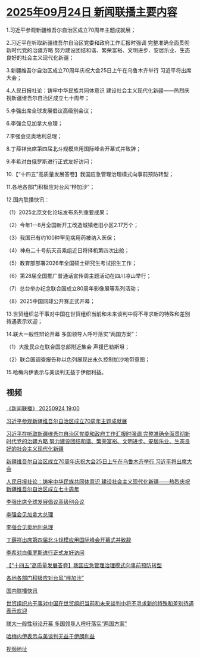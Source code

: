 # [2025年09月24日 新闻联播主要内容](https://tv.cctv.com/lm/xwlb/day/20250924.shtml)

1.习近平参观新疆维吾尔自治区成立70周年主题成就展；

2.习近平在听取新疆维吾尔自治区党委和政府工作汇报时强调 完整准确全面贯彻新时代党的治疆方略 努力建设团结和谐、繁荣富裕、文明进步、安居乐业、生态良好的社会主义现代化新疆；

3.新疆维吾尔自治区成立70周年庆祝大会25日上午在乌鲁木齐举行 习近平将出席大会；

4.人民日报社论：铸牢中华民族共同体意识 建设社会主义现代化新疆——热烈庆祝新疆维吾尔自治区成立七十周年；

5.李强出席全球发展倡议高级别会议；

6.李强会见加拿大总理；

7.李强会见奥地利总理；

8.丁薛祥出席第四届北斗规模应用国际峰会开幕式并致辞；

9.李希对白俄罗斯进行正式友好访问；

10.【“十四五”高质量发展答卷】我国应急管理治理模式向事前预防转型；

11.各地各部门积极应对台风“桦加沙”；

12.国内联播快讯：

（1）2025北京文化论坛发布系列重要成果；

（2）今年1—8月全国新开工改造城镇老旧小区2.17万个；

（3）我国已有约100种罕见病用药被纳入医保；

（4）神舟二十号航天员乘组近日将择机第四次出舱；

（5）教育部部署2026年全国硕士研究生考试招生工作；

（6）第28届全国推广普通话宣传周主题活动在四川凉山举行；

（7）总台举办纪念联合国成立80周年影像展等系列活动；

（8）2025中国网球公开赛正式开幕；

13.世贸组织总干事对中国在世贸组织当前和未来谈判中将不寻求新的特殊和差别待遇表示欢迎；

14.联大一般性辩论开幕 多国领导人呼吁落实“两国方案”：

（1）大批民众在联合国总部附近集会 声援巴勒斯坦；

（2）联合国调查报告称以色列展现出永久控制加沙地带意图；

15.哈梅内伊表示与美谈判无益于伊朗利益。

## 视频

[《新闻联播》 20250924 19:00](https://tv.cctv.com/2025/09/24/VIDE5qh7nHDyEdAC9UHJG0Eu250924.shtml)

[习近平参观新疆维吾尔自治区成立70周年主题成就展](https://tv.cctv.com/2025/09/24/VIDEEf6mGQLocngBUkp6CEJB250924.shtml)

[习近平在听取新疆维吾尔自治区党委和政府工作汇报时强调 完整准确全面贯彻新时代党的治疆方略 努力建设团结和谐、繁荣富裕、文明进步、安居乐业、生态良好的社会主义现代化新疆](https://tv.cctv.com/2025/09/24/VIDEURiRyPsiJj7v7RR6B3if250924.shtml)

[新疆维吾尔自治区成立70周年庆祝大会25日上午在乌鲁木齐举行 习近平将出席大会](https://tv.cctv.com/2025/09/24/VIDESdQMtRuBLCoawDgAhmCW250924.shtml)

[人民日报社论：铸牢中华民族共同体意识 建设社会主义现代化新疆——热烈庆祝新疆维吾尔自治区成立七十周年](https://tv.cctv.com/2025/09/24/VIDEpo9sdvDpoErhH5CChrgl250924.shtml)

[李强出席全球发展倡议高级别会议](https://tv.cctv.com/2025/09/24/VIDErFlWdEsyH1KHebXX6KB4250924.shtml)

[李强会见加拿大总理](https://tv.cctv.com/2025/09/24/VIDEWAoJOJ4FxtCll5yy4WUC250924.shtml)

[李强会见奥地利总理](https://tv.cctv.com/2025/09/24/VIDEsul7KYf1YDLQPSXhxSTJ250924.shtml)

[丁薛祥出席第四届北斗规模应用国际峰会开幕式并致辞](https://tv.cctv.com/2025/09/24/VIDE7GkNDMKONlGdQMgLFjca250924.shtml)

[李希对白俄罗斯进行正式友好访问](https://tv.cctv.com/2025/09/24/VIDEe2hOOEA2OdHHC6gyo0Iv250924.shtml)

[【“十四五”高质量发展答卷】我国应急管理治理模式向事前预防转型](https://tv.cctv.com/2025/09/24/VIDEcKh8w9hBfyeimfgNGRUW250924.shtml)

[各地各部门积极应对台风“桦加沙”](https://tv.cctv.com/2025/09/24/VIDENghAOcTq2kBqXQTV45Xa250924.shtml)

[国内联播快讯](https://tv.cctv.com/2025/09/24/VIDEJZeNLD2NG4vMGsB6kOtY250924.shtml)

[世贸组织总干事对中国在世贸组织当前和未来谈判中将不寻求新的特殊和差别待遇表示欢迎](https://tv.cctv.com/2025/09/24/VIDEFyLaNdzuMRI7lGoPrb57250924.shtml)

[联大一般性辩论开幕 多国领导人呼吁落实“两国方案”](https://tv.cctv.com/2025/09/24/VIDEiPKsJGKo9i0jle7tHwMR250924.shtml)

[哈梅内伊表示与美谈判无益于伊朗利益](https://tv.cctv.com/2025/09/24/VIDEGsl95vRdfSNSOCRnpJLq250924.shtml)

[视频地址](https://tv.cctv.com/lm/xwlb/day/20250924.shtml) 

